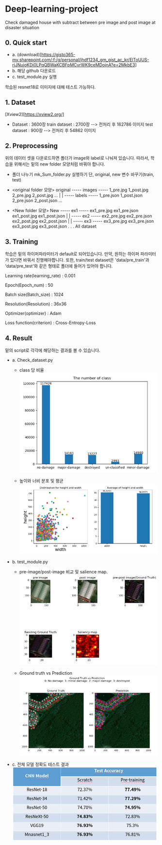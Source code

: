 # Deep-learning-project
Check damaged house with subtract between pre image and post image at disaster situation

## 0. Quick start

 * a. (download)[https://gisto365-my.sharepoint.com/:f:/g/personal/jhdf1234_gm_gist_ac_kr/ElToUUS-rjJNujoKDj0LPqQBWaKCBFpMCvrWK9ceMDojnA?e=2MkbE3]
 * b. 해당 github 다운로드
 * c. test_module.py 실행

 학습된 resnet18로 이미지에 대해 테스트 가능하다.
## 1. Dataset
[Xview2][https://xview2.org/]

 * Dataset : 3600장
	train dataset : 2700장
		--> 전처리 후 162786 이미지
	test dataset : 900장
		--> 전처리 후 54862 이미지

## 2. Preprocessing 
위의 데이터 셋을 다운로드하면 폴더가 image와 label로 나눠져 있습니다. 따라서, 학습을 위해서는 밑의 new folder 모양처럼 바꿔야 합니다.

*  폴더 나누기 
  mk_Sum_folder.py 실행하기
  단, original, new 변수 바꾸기(train, test)

  * <original folder 모양>
    original ----- images ----- 1_pre.jpg 1_post.jpg 2_pre.jpg 2_post.jpg ...
            |
            |
             ----- labels ----- 1_pre.json 1_post.json 2_pre.json 2_post.json ...
    
  * <New folder 모양>
    New  ----- ex1 ----- ex1_pre.jpg ex1_pre.json ex1_post.jpg ex1_post.json 
        |
        |
         ----- ex2 ----- ex2_pre.jpg ex2_pre.json ex2_post.jpg ex2_post.json
        |
        |
         ----- ex3 ----- ex3_pre.jpg ex3_pre.json ex3_post.jpg ex3_post.json
         .
         .
         .
        All dataset

## 3. Training

학습은 밑의 하이퍼파라미터가 default로 되어있습니다. 만약, 원하는 하이퍼 파라미터가 있다면 바꿔서 진행해야합니다. 또한, train/test dataset은 'data/pre_train'과 'data/pre_test'와 같은 형태로 폴더에 들어가 있어야 합니다.

Learning rate(learning_rate) : 0.001​

Epoch(Epoch_num) : 50​

Batch size(Batch_size) : 1024​

Resolution(Resolution) : 36x36​

Optimizer(optimizer) : Adam​

Loss function(criterion) : Cross-Entropy-Loss


## 4. Result
밑의 script로 각각에 해당하는 결과를 볼 수 있습니다.
* a. Check_dataset.py
	* class 당 비율
	![check_class](readme_image/check_class.png)
	
	* 높이와 너비 분포 및 평균
	![check_shape](readme_image/check_shape.png)

* b. test_module.py
	* pre-image/post-image 비교 및 salience map.
	![salience_map](readme_image/salience_map.png)
	
	* Ground truth vs Prediction
	![gt_pr](readme_image/gt_pr.png)
	
* c. 전체 모델 정확도 테스트 결과
	![test](readme_image/All_test.png)

